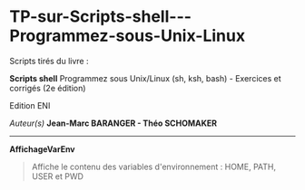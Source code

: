 # TP-sur-Scripts-shell---Programmez-sous-Unix-Linux

Scripts tirés du livre :

__Scripts shell__
Programmez sous Unix/Linux (sh, ksh, bash) - Exercices et corrigés (2e édition)

Edition ENI

*Auteur(s)*
__Jean-Marc BARANGER - Théo SCHOMAKER__

---
__AffichageVarEnv__ 
> Affiche le contenu des variables d'environnement : HOME, PATH, USER et PWD 
